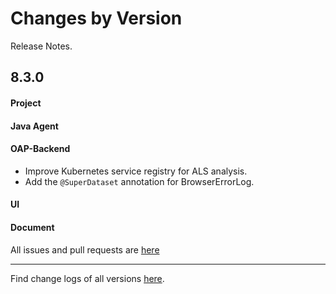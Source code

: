 Changes by Version
==================
Release Notes.

8.3.0
------------------
#### Project

#### Java Agent

#### OAP-Backend
* Improve Kubernetes service registry for ALS analysis.
* Add the `@SuperDataset` annotation for BrowserErrorLog.

#### UI

#### Document

All issues and pull requests are [here](https://github.com/apache/skywalking/milestone/62?closed=1)

------------------
Find change logs of all versions [here](changes).
